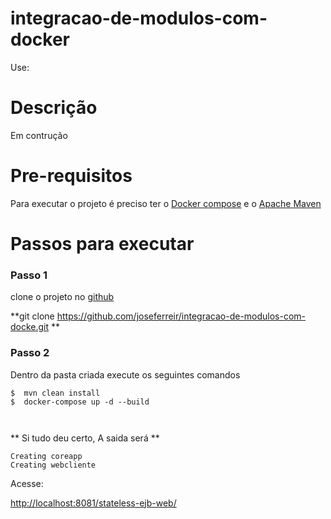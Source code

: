 # integracao-de-modulos-com-docker

Use:
# Descrição

Em contrução

# Pre-requisitos

Para executar o projeto é preciso ter o [Docker compose](https://docs.docker.com/compose/install/) e o [Apache Maven](http://maven.apache.org/install.html)
# Passos para executar

### Passo 1
 clone o projeto no [github](https://github.com/joseferreir/integracao-de-modulos-com-docke) 

  **git clone https://github.com/joseferreir/integracao-de-modulos-com-docke.git **

### Passo 2
  Dentro da pasta criada execute os seguintes comandos

``` shell
$  mvn clean install
$  docker-compose up -d --build

  
```
** Si tudo deu certo,  A saida será **

```
Creating coreapp
Creating webcliente

```

Acesse:

[http://localhost:8081/stateless-ejb-web/](http://localhost:8081/stateless-ejb-web/)
